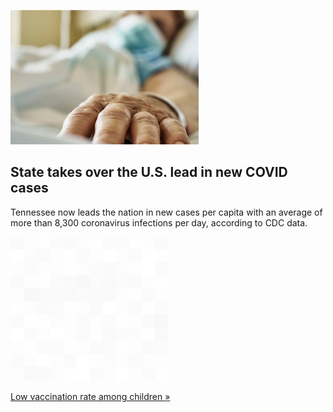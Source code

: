 
![State takes over the U.S. lead in new COVID cases](./20210916115856.png)
## State takes over the U.S. lead in new COVID cases

Tennessee now leads the nation in new cases per capita with an average of more than 8,300 coronavirus infections per day, according to CDC data.

![pic](../square_bg.png)

[Low vaccination rate among children »](https://www.yahoo.com/news/surge-makes-tennessee-u-leader-132046432.html)

